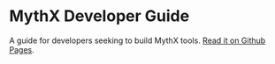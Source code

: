 # MythX Developer Guide

A guide for developers seeking to build MythX tools. [Read it on Github Pages](https://consensys.github.io/mythril-developer-guide/).
